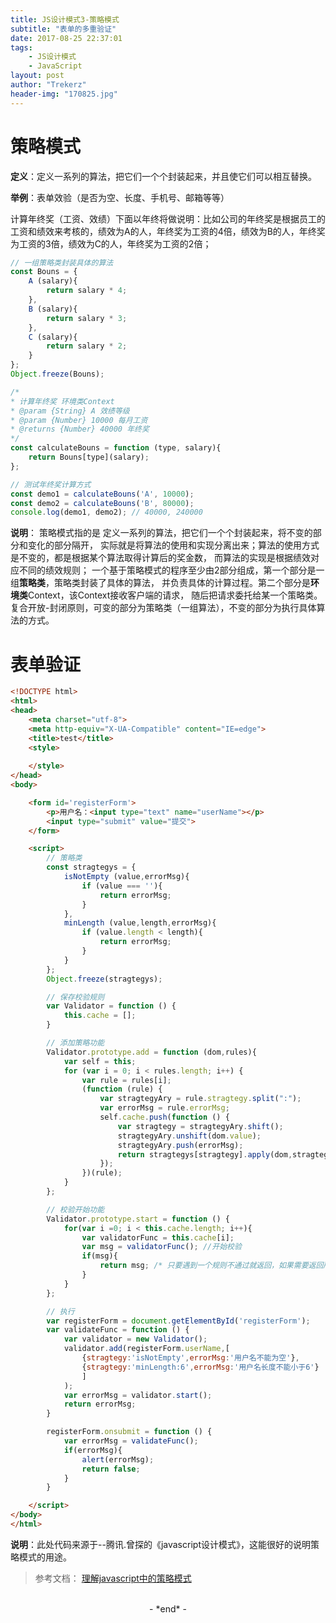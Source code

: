 ```yaml
---
title: JS设计模式3-策略模式
subtitle: "表单的多重验证"
date: 2017-08-25 22:37:01
tags: 
	- JS设计模式
	- JavaScript
layout: post
author: "Trekerz"
header-img: "170825.jpg"
---
```


# **策略模式**

**定义**：定义一系列的算法，把它们一个个封装起来，并且使它们可以相互替换。

**举例**：表单效验（是否为空、长度、手机号、邮箱等等）    

计算年终奖（工资、效绩）下面以年终将做说明：比如公司的年终奖是根据员工的工资和绩效来考核的，绩效为A的人，年终奖为工资的4倍，绩效为B的人，年终奖为工资的3倍，绩效为C的人，年终奖为工资的2倍；

```js
// 一组策略类封装具体的算法
const Bouns = {
	A (salary){
		return salary * 4;
	},
	B (salary){
		return salary * 3;
	},
	C (salary){
		return salary * 2;
	}
};
Object.freeze(Bouns);

/*
* 计算年终奖 环境类Context
* @param {String} A 效绩等级
* @param {Number} 10000 每月工资
* @returns {Number} 40000 年终奖
*/
const calculateBouns = function (type, salary){
	return Bouns[type](salary);
};

// 测试年终奖计算方式
const demo1 = calculateBouns('A', 10000);
const demo2 = calculateBouns('B', 80000);
console.log(demo1, demo2); // 40000, 240000
```

**说明**：
策略模式指的是 定义一系列的算法，把它们一个个封装起来，将不变的部分和变化的部分隔开，
实际就是将算法的使用和实现分离出来；算法的使用方式是不变的，都是根据某个算法取得计算后的奖金数，
而算法的实现是根据绩效对应不同的绩效规则；
一个基于策略模式的程序至少由2部分组成，第一个部分是一组**策略类**，策略类封装了具体的算法，
并负责具体的计算过程。第二个部分是**环境类**Context，该Context接收客户端的请求，
随后把请求委托给某一个策略类。
复合开放-封闭原则，可变的部分为策略类（一组算法），不变的部分为执行具体算法的方式。

# **表单验证**

```html
<!DOCTYPE html>
<html>
<head>
    <meta charset="utf-8">
    <meta http-equiv="X-UA-Compatible" content="IE=edge">
    <title>test</title>
    <style>
        
    </style>
</head>
<body>

    <form id='registerForm'>
        <p>用户名：<input type="text" name="userName"></p>
        <input type="submit" value="提交">
    </form>

    <script>
        // 策略类
        const stragtegys = {
            isNotEmpty (value,errorMsg){
                if (value === ''){
                    return errorMsg;
                }
            },
            minLength (value,length,errorMsg){
                if (value.length < length){
                    return errorMsg;
                }
            }
        };
        Object.freeze(stragtegys);

        // 保存校验规则
        var Validator = function () {
            this.cache = [];
        }

        // 添加策略功能
        Validator.prototype.add = function (dom,rules){
            var self = this;
            for (var i = 0; i < rules.length; i++) {
                var rule = rules[i];
                (function (rule) {
                    var stragtegyAry = rule.stragtegy.split(":");
                    var errorMsg = rule.errorMsg;
                    self.cache.push(function () {
                        var stragtegy = stragtegyAry.shift();
                        stragtegyAry.unshift(dom.value);
                        stragtegyAry.push(errorMsg);
                        return stragtegys[stragtegy].apply(dom,stragtegyAry);
                    });
                })(rule);
            }
        };

        // 校验开始功能
        Validator.prototype.start = function () {
            for(var i =0; i < this.cache.length; i++){
                var validatorFunc = this.cache[i];
                var msg = validatorFunc(); //开始校验
                if(msg){
                    return msg; /* 只要遇到一个规则不通过就返回，如果需要返回所有不通过的msg，则需在这里用数组把它们存放起来。 */
                }
            }
        };

        // 执行
        var registerForm = document.getElementById('registerForm');
        var validateFunc = function () {
            var validator = new Validator();
            validator.add(registerForm.userName,[
                {stragtegy:'isNotEmpty',errorMsg:'用户名不能为空'},
                {stragtegy:'minLength:6',errorMsg:'用户名长度不能小于6'}
                ]
            );
            var errorMsg = validator.start();
            return errorMsg;
        }

        registerForm.onsubmit = function () {
            var errorMsg = validateFunc();
            if(errorMsg){
                alert(errorMsg);
                return false;
            }
        }

    </script>
</body>
</html>
```

**说明**：此处代码来源于--腾讯.曾探的《javascript设计模式》，这能很好的说明策略模式的用途。

> 参考文档：
> [理解javascript中的策略模式](http://www.cnblogs.com/tugenhua0707/p/4722696.html)

<br/>

<center>-&nbsp;*end*&nbsp;-</center>

<br/>